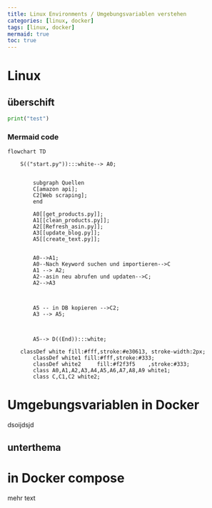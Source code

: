 ```yaml
---
title: Linux Environments / Umgebungsvariablen verstehen
categories: [linux, docker]
tags: [linux, docker]
mermaid: true
toc: true
---
```


# Linux
## überschift

```python
print("test")
```

### Mermaid code

```mermaid
flowchart TD

    S(("start.py")):::white--> A0;


		subgraph Quellen
		C[amazon api];
		C2[Web scraping];
		end

		A0[[get_products.py]];
		A1[[clean_products.py]];
		A2[[Refresh_asin.py]];
		A3[[update_blog.py]];
		A5[[create_text.py]];


		A0-->A1;
		A0--Nach Keyword suchen und importieren-->C
		A1 --> A2;
		A2--asin neu abrufen und updaten-->C;
		A2-->A3



		A5 -- in DB kopieren -->C2;
		A3 --> A5;



		A5--> D((End)):::white;

    classDef white fill:#fff,stroke:#e30613, stroke-width:2px;
		classDef white1 fill:#fff,stroke:#333;
		classDef white2 	fill:#f2f3f5	,stroke:#333;
		class A0,A1,A2,A3,A4,A5,A6,A7,A8,A9 white1;
		class C,C1,C2 white2;

```

# Umgebungsvariablen in Docker

dsoijdsjd

## unterthema

# in Docker compose
mehr text